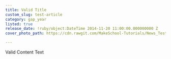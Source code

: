 ```yaml
---
title: Valid Title
custom_slug: test-article
category: gap_year
listed: true
release_date: !ruby/object:DateTime 2014-11-20 11:00:00.000000000 Z
cover_photo_path: https://cdn.rawgit.com/MakeSchool-Tutorials/News_Tests/808e37c91c6b650dc7d0b537eeb428c723850ea5/7013fd80-68b8-4bbb-9914-363c681c3927/cover_photo.png

---
```

Valid Content Text